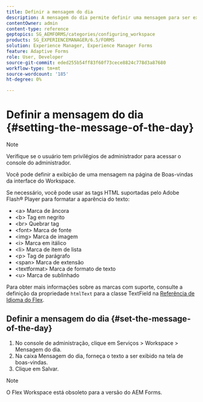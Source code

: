```yaml
---
title: Definir a mensagem do dia
description: A mensagem do dia permite definir uma mensagem para ser exibida na página de Boas-vindas na interface do usuário do Workspace.
contentOwner: admin
content-type: reference
geptopics: SG_AEMFORMS/categories/configuring_workspace
products: SG_EXPERIENCEMANAGER/6.5/FORMS
solution: Experience Manager, Experience Manager Forms
feature: Adaptive Forms
role: User, Developer
source-git-commit: eded255b54ff83f60f73cece8824c778d3a87680
workflow-type: tm+mt
source-wordcount: '185'
ht-degree: 0%

---
```


# Definir a mensagem do dia {#setting-the-message-of-the-day}

>[!NOTE]
> 
> Verifique se o usuário tem privilégios de administrador para acessar o console do administrador.

Você pode definir a exibição de uma mensagem na página de Boas-vindas da interface do Workspace.

Se necessário, você pode usar as tags HTML suportadas pelo Adobe Flash® Player para formatar a aparência do texto:

* &lt;a> Marca de âncora
* &lt;b> Tag em negrito
* &lt;br> Quebrar tag
* &lt;font> Marca de fonte
* &lt;img> Marca de imagem
* &lt;i> Marca em itálico
* &lt;li> Marca de item de lista
* &lt;p> Tag de parágrafo
* &lt;span> Marca de extensão
* &lt;textformat> Marca de formato de texto
* &lt;u> Marca de sublinhado

Para obter mais informações sobre as marcas com suporte, consulte a definição da propriedade `htmlText` para a classe TextField na [Referência de Idioma do Flex](https://flex.apache.org/).

## Definir a mensagem do dia {#set-the-message-of-the-day}

1. No console de administração, clique em Serviços > Workspace > Mensagem do dia.
1. Na caixa Mensagem do dia, forneça o texto a ser exibido na tela de boas-vindas.
1. Clique em Salvar.

>[!NOTE]
>
>O Flex Workspace está obsoleto para a versão do AEM Forms.
